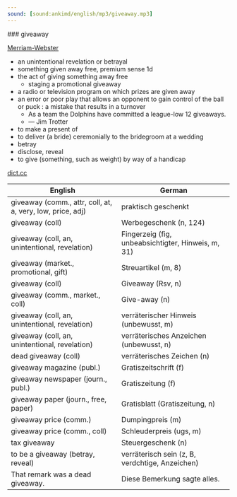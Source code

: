 ```yaml
---
sound: [sound:ankimd/english/mp3/giveaway.mp3]
---
```


\### giveaway

[Merriam-Webster](https://www.merriam-webster.com/dictionary/giveaway)

- an unintentional revelation or betrayal
- something given away free, premium sense 1d
- the act of giving something away free
    - staging a promotional giveaway
- a radio or television program on which prizes are given away
- an error or poor play that allows an opponent to gain control of the ball or puck : a mistake that results in a turnover
    - As a team the Dolphins have committed a league-low 12 giveaways.
    - — Jim Trotter
- to make a present of
- to deliver (a bride) ceremonially to the bridegroom at a wedding
- betray
- disclose, reveal
- to give (something, such as weight) by way of a handicap

[dict.cc](https://www.dict.cc/giveaway)

| English        | German       |
| -------------- | ------------ |
| giveaway (comm., attr, coll, at, a, very, low, price, adj) | praktisch geschenkt |
| giveaway (coll) | Werbegeschenk (n, 124) |
| giveaway (coll, an, unintentional, revelation) | Fingerzeig (fig, unbeabsichtigter, Hinweis, m, 31) |
| giveaway (market., promotional, gift) | Streuartikel (m, 8) |
| giveaway (coll) | Giveaway (Rsv, n) |
| giveaway (comm., market., coll) | Give-away (n) |
| giveaway (coll, an, unintentional, revelation) | verräterischer Hinweis (unbewusst, m) |
| giveaway (coll, an, unintentional, revelation) | verräterisches Anzeichen (unbewusst, n) |
| dead giveaway (coll) | verräterisches Zeichen (n) |
| giveaway magazine (publ.) | Gratiszeitschrift (f) |
| giveaway newspaper (journ., publ.) | Gratiszeitung (f) |
| giveaway paper (journ., free, paper) | Gratisblatt (Gratiszeitung, n) |
| giveaway price (comm.) | Dumpingpreis (m) |
| giveaway price (comm., coll) | Schleuderpreis (ugs, m) |
| tax giveaway | Steuergeschenk (n) |
| to be a giveaway (betray, reveal) | verräterisch sein (z, B, verdchtige, Anzeichen) |
| That remark was a dead giveaway. | Diese Bemerkung sagte alles. |
